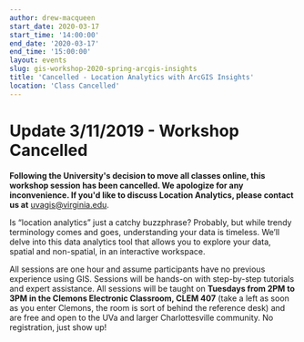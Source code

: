 ```yaml
---
author: drew-macqueen
start_date: 2020-03-17
start_time: '14:00:00'
end_date: '2020-03-17'
end_time: '15:00:00'
layout: events
slug: gis-workshop-2020-spring-arcgis-insights
title: 'Cancelled - Location Analytics with ArcGIS Insights'
location: 'Class Cancelled'
---
```


# Update 3/11/2019 - Workshop Cancelled #
**Following the University's decision to move all classes online, this workshop session has been cancelled. We apologize for any inconvenience. If you'd like to discuss Location Analytics, please contact us at** [uvagis@virginia.edu](mailto:uvagis@virginia.edu). 


Is “location analytics” just a catchy buzzphrase? Probably, but while trendy terminology comes and goes, understanding your data is timeless. We’ll delve into this data analytics tool that allows you to explore your data, spatial and non-spatial, in an interactive workspace. 

All sessions are one hour and assume participants have no previous experience using GIS. Sessions will be hands-on with step-by-step tutorials and expert assistance. All sessions will be taught on **Tuesdays from 2PM to 3PM in the Clemons Electronic Classroom, CLEM 407** (take a left as soon as you enter Clemons, the room is sort of behind the reference desk) and are free and open to the UVa and larger Charlottesville community. No registration, just show up!